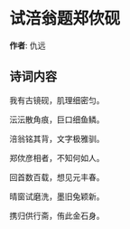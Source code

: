 # 试涪翁题郑佽砚

**作者**: 仇远

## 诗词内容

我有古镜砚，肌理细密匀。

沄沄散角痕，巨口细鱼鳞。

涪翁铭其背，文字极雅驯。

郑佽彦相者，不知何如人。

回首数百载，想见元丰春。

晴窗试磨洗，墨旧兔颖新。

携归供行斋，侑此金石身。

